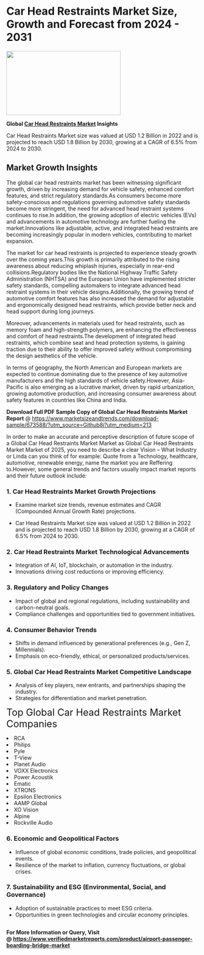 <H1>Car Head Restraints Market Size, Growth and Forecast from 2024 - 2031</H1><img class="aligncenter size-medium wp-image-584254" src="https://thirdeyenews.in/wp-content/uploads/2024/09/Global-Market-Research-300x168.jpeg" alt="" width="300" height="168" /><p><strong>Global&nbsp;<a href="https://www.marketsizeandtrends.com/download-sample/673588/?utm_source=Github8j?utm_medium=213">Car Head Restraints Market</a> Insights</strong></p><p>Car Head Restraints Market size was valued at USD 1.2 Billion in 2022 and is projected to reach USD 1.8 Billion by 2030, growing at a CAGR of 6.5% from 2024 to 2030.</p><p><h2>Market Growth Insights</h2> <p>The global car head restraints market has been witnessing significant growth, driven by increasing demand for vehicle safety, enhanced comfort features, and strict regulatory standards.As consumers become more safety-conscious and regulations governing automotive safety standards become more stringent, the need for advanced head restraint systems continues to rise.In addition, the growing adoption of electric vehicles (EVs) and advancements in automotive technology are further fueling the market.Innovations like adjustable, active, and integrated head restraints are becoming increasingly popular in modern vehicles, contributing to market expansion.</p> <p>The market for car head restraints is projected to experience steady growth over the coming years.This growth is primarily attributed to the rising awareness about reducing whiplash injuries, especially in rear-end collisions.Regulatory bodies like the National Highway Traffic Safety Administration (NHTSA) and the European Union have implemented stricter safety standards, compelling automakers to integrate advanced head restraint systems in their vehicle designs.Additionally, the growing trend of automotive comfort features has also increased the demand for adjustable and ergonomically designed head restraints, which provide better neck and head support during long journeys.</p> <p>Moreover, advancements in materials used for head restraints, such as memory foam and high-strength polymers, are enhancing the effectiveness and comfort of head restraints.The development of integrated head restraints, which combine seat and head protection systems, is gaining traction due to their ability to offer improved safety without compromising the design aesthetics of the vehicle.</p> <p>In terms of geography, the North American and European markets are expected to continue dominating due to the presence of key automotive manufacturers and the high standards of vehicle safety.However, Asia-Pacific is also emerging as a lucrative market, driven by rapid urbanization, growing automotive production, and increasing consumer awareness about safety features in countries like China and India.</p> <p><span class=""><strong>Download Full PDF Sample Copy of Global Car Head Restraints Market Report</strong> @ <a href="https://www.marketsizeandtrends.com/download-sample/673588/?utm_source=Github8j?utm_medium=213" target="_blank">https://www.marketsizeandtrends.com/download-sample/673588/?utm_source=Github8j?utm_medium=213</a></span></p><p>In order to make an accurate and perceptive description of future scope of a Global&nbsp;Car Head Restraints Market Market as Global&nbsp;Car Head Restraints Market Market of 2025, you need to describe a clear Vision &ndash; What Industry or Linda can you think of for example: Quote from a Technology, healthcare, automotive, renewable energy, name the market you are Reffering to.However, some general trends and factors usually impact market reports and their future outlook include:</p><h3>1.&nbsp;<strong>Car Head Restraints Market Growth Projections</strong></h3><ul><li>Examine market size trends, revenue estimates and CAGR (Compounded Annual Growth Rate) projections.</li><li><p>Car Head Restraints Market size was valued at USD 1.2 Billion in 2022 and is projected to reach USD 1.8 Billion by 2030, growing at a CAGR of 6.5% from 2024 to 2030.</p></li></ul><h3>2.&nbsp;<strong>Car Head Restraints Market Technological Advancements</strong></h3><ul><li>Integration of AI, IoT, blockchain, or automation in the industry.</li><li>Innovations driving cost reductions or improving efficiency.</li></ul><h3>3.&nbsp;<strong>Regulatory and Policy Changes</strong></h3><ul><li>Impact of global and regional regulations, including sustainability and carbon-neutral goals.</li><li>Compliance challenges and opportunities tied to government initiatives.</li></ul><h3>4.&nbsp;<strong>Consumer Behavior Trends</strong></h3><ul><li>Shifts in demand influenced by generational preferences (e.g., Gen Z, Millennials).</li><li>Emphasis on eco-friendly, ethical, or personalized products/services.</li></ul><h3>5.&nbsp;<strong>Global Car Head Restraints Market Competitive Landscape</strong></h3><ul><li>Analysis of key players, new entrants, and partnerships shaping the industry.</li><li>Strategies for differentiation and market penetration.</li></ul><p data-pm-slice="1 1 []"><span style="color: inherit; font-family: inherit; font-size: 25px;">Top Global Car Head Restraints Market Companies</span></p><div class="" data-test-id=""><p><li>RCA</li><li> Philips</li><li> Pyle</li><li> T-View</li><li> Planet Audio</li><li> VOXX Electronics</li><li> Power Acoustik</li><li> Ematic</li><li> XTRONS</li><li> Epsilon Electronics</li><li> AAMP Global</li><li> XO Vision</li><li> Alpine</li><li> Rockville Audio</li></p></div><h3>6.&nbsp;<strong>Economic and Geopolitical Factors</strong></h3><ul><li>Influence of global economic conditions, trade policies, and geopolitical events.</li><li>Resilience of the market to inflation, currency fluctuations, or global crises.</li></ul><h3>7.&nbsp;<strong>Sustainability and ESG (Environmental, Social, and Governance)</strong></h3><ul><li>Adoption of sustainable practices to meet ESG criteria.</li><li>Opportunities in green technologies and circular economy principles.</li></ul><h2><strong style="font-size: 14px;">For More Information or Query, Visit @&nbsp;</strong><a style="background-color: #ffffff; font-size: 14px;" href="https://www.marketsizeandtrends.com/report/car-head-restraints-market/" target="_blank">https://www.verifiedmarketreports.com/product/airport-passenger-boarding-bridge-market</a></h2>